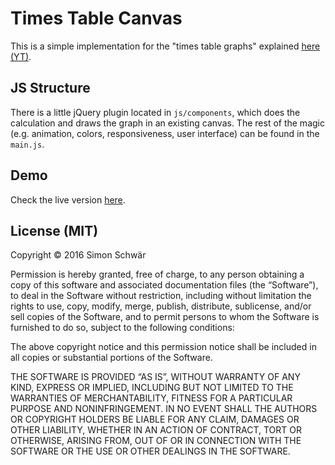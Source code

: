 # Times Table Canvas

This is a simple implementation for the "times table graphs" explained [here (YT)](https://www.youtube.com/watch?v=qhbuKbxJsk8).

## JS Structure

There is a little jQuery plugin located in `js/components`, which does the calculation and draws the graph in an existing canvas.
The rest of the magic (e.g. animation, colors, responsiveness, user interface) can be found in the `main.js`.

## Demo

Check the live version [here](http://simon-schwaer.de).

## License (MIT)

Copyright © 2016 Simon Schwär

Permission is hereby granted, free of charge, to any person obtaining a copy of this software and associated documentation files (the “Software”), to deal in the Software without restriction, including without limitation the rights to use, copy, modify, merge, publish, distribute, sublicense, and/or sell copies of the Software, and to permit persons to whom the Software is furnished to do so, subject to the following conditions:

The above copyright notice and this permission notice shall be included in all copies or substantial portions of the Software.

THE SOFTWARE IS PROVIDED “AS IS”, WITHOUT WARRANTY OF ANY KIND, EXPRESS OR IMPLIED, INCLUDING BUT NOT LIMITED TO THE WARRANTIES OF MERCHANTABILITY, FITNESS FOR A PARTICULAR PURPOSE AND NONINFRINGEMENT. IN NO EVENT SHALL THE AUTHORS OR COPYRIGHT HOLDERS BE LIABLE FOR ANY CLAIM, DAMAGES OR OTHER LIABILITY, WHETHER IN AN ACTION OF CONTRACT, TORT OR OTHERWISE, ARISING FROM, OUT OF OR IN CONNECTION WITH THE SOFTWARE OR THE USE OR OTHER DEALINGS IN THE SOFTWARE.

